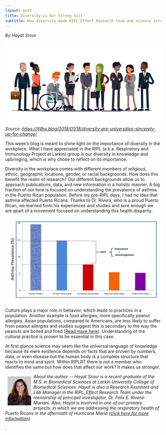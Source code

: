 ```yaml
---
layout: post
title: Diversity is Our Strong Suit
subtitle: How diversity made RIPL_Effect Research Team and science stronger!
---
```


*By Hayat Srour*

<img src="/img/StrongSuit1.png" alt="Our Strong Suit" class="inline"/>

*Source: https://lf4he.blog/2018/01/18/diversity-are-universities-sincerely-up-for-change/*

This week’s blog is meant to shine light on the importance of diversity in the workplace. What I have appreciated in the RIPL (a.k.a. Respiratory and Immunology Project at Larkin) group is our diversity in knowledge and upbringing, which is why chose to reflect on its importance.   

Diversity in the workplace comes with different members of religious, ethnic, geographic locations, gender, or racial backgrounds. How does this benefit the realm of research? Our different backgrounds allow us to approach publications, data, and new information in a holistic manner. A big fraction of our time is focused on understanding the prevalence of asthma in the Puerto Rican population. Before my pre-RIPL days, I had no idea that asthma affected Puerto Ricans. Thanks to Dr. Rivera, who is a proud Puerto Rican, we learned from his experiences and studies and sure enough we are apart of a movement focused on understanding this health disparity. 

<img src="/img/StrongSuit2.png" alt="diversity" class="inline"/>

Culture plays a major role in behavior, which leads to practices in a population. Another example is food allergies, more specifically peanut allergies. Asian populations, compared to Americans, are less likely to suffer from peanut allergies and studies suggest this is secondary to the way the peanuts are boiled and fried (<a href="https://www.premierallergyohio.com/doctors-blog/are-people-of-certain-races-and-ethnicities-more-susceptible-to-food-allergies" target="_blank">Read more here</a>). Understanding of the cultural practice is proven to be essential in this case.   

At first glance science may seem like the universal language of knowledge because its mere existence depends on facts that are proven by numbers, data, or even disease but the human body is a complete structure that reacts to mind and spirit. Within RIPLRT there is not a member who identifies the same but how does that affect our work? It makes us stronger. 

<img src="/img/Hayat.jpg" alt="Hayat Srour" align="left" style="width: 15%; height: 15%; margin:8px">
<p><i>About the author -- Hayat Srour is a recent graduate of the M.S. in Biomedical Sciences at Larkin University College of Biomedical Sciences. Hayat is also a Research Assistant and Lab Manager in the RIPL_Effect Research Team under the mentorship of principal investigator, Dr. Félix E. Rivera-Mariani. Also, Hayat is involved in one of our primary projects, in which we are addressing the respiratory health of Puerto Ricans in the aftermath of Hurricane Maria (<a href="https://projectreporter.nih.gov/project_info_description.cfm?aid=9663312&icde=44394109&ddparam=&ddvalue=&ddsub=&cr=1&csb=default&cs=ASC&pball=" target="_blank">click here for more information</a>)</i></p>.


